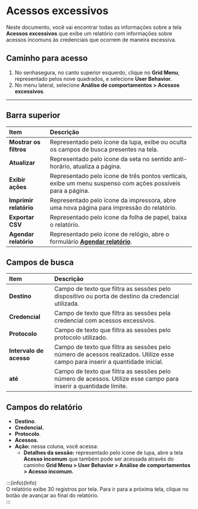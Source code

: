 # Acessos excessivos

Neste documento, você vai encontrar todas as informações sobre a tela **Acessos excessivos** que exibe um relatório com informações sobre acessos incomuns às credenciais que ocorrem de maneira excessiva.

## **Caminho para acesso**

1. No senhasegura, no canto superior esquerdo, clique no **Grid Menu**, representado pelos nove quadrados, e selecione **User Behavior.**  
2. No menu lateral, selecione **Análise de comportamentos \> Acessos excessivos**. 
***

## **Barra superior**

| Item | Descrição |
| :---- | :---- |
| **Mostrar os filtros** | Representado pelo ícone da lupa, exibe ou oculta os campos de busca presentes na tela. |
| **Atualizar** | Representado pelo ícone da seta no sentido anti-horário, atualiza a página. |
| **Exibir ações** | Representado pelo ícone de três pontos verticais, exibe um menu suspenso com ações possíveis para a página. |
| **Imprimir relatório** | Representado pelo ícone da impressora, abre uma nova página para impressão do relatório. |
| **Exportar CSV** | Representado pelo ícone da folha de papel, baixa o relatório. |
| **Agendar relatório** | Representado pelo ícone de relógio, abre o formulário [**Agendar relatório**](/v3-33/docs/pt/general-information-how-to-issue-download-and-schedule-device-reports). |

## **Campos de busca**

| Item | Descrição |
| :---- | :---- |
| **Destino** | Campo de texto que filtra as sessões  pelo dispositivo ou porta de destino da credencial utilizada. |
| **Credencial** | Campo de texto que filtra as sessões pela credencial com acessos excessivos. |
| **Protocolo** | Campo de texto que filtra as sessões pelo protocolo utilizado. |
| **Intervalo de acesso** | Campo de texto que filtra as sessões pelo número de acessos realizados. Utilize esse campo para inserir a quantidade inicial. |
| **até** | Campo de texto que filtra as sessões pelo número de acessos. Utilize esse campo para inserir a quantidade limite.  |

## **Campos do relatório**

* **Destino**.  
* **Credencial.**  
* **Protocolo**.  
* **Acessos.**  
* **Ação:** nessa coluna, você acessa:  
  * **Detalhes da sessão:** representado pelo ícone de lupa, abre a tela **Acesso incomum** que também pode ser acessada através do caminho **Grid Menu \> User Behavior \> Análise de comportamentos \> Acesso incomum.**  
    

:::(info)(Info)  
O relatório exibe 30 registros por tela. Para ir para a próxima tela, clique no botão de avançar ao final do relatório.  
:::

